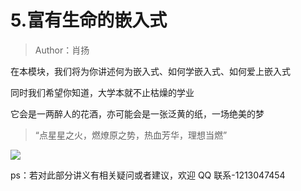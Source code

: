 # 5.富有生命的嵌入式

> Author：肖扬


在本模块，我们将为你讲述何为嵌入式、如何学嵌入式、如何爱上嵌入式

同时我们希望你知道，大学本就不止枯燥的学业

它会是一两醉人的花酒，亦可能会是一张泛黄的纸，一场绝美的梦

> “点星星之火，燃燎原之势，热血芳华，理想当燃”

![](https://pic-hdu-cs-wiki-1307923872.cos.ap-shanghai.myqcloud.com/boxcn3t2GyLQqe4RpGdRtakcwBc.png)

ps：若对此部分讲义有相关疑问或者建议，欢迎 QQ 联系-1213047454
